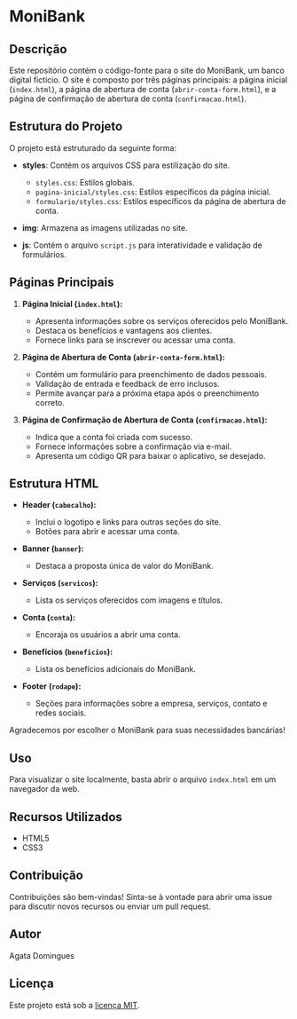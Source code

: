 # MoniBank

## Descrição

Este repositório contém o código-fonte para o site do MoniBank, um banco digital fictício. O site é composto por três páginas principais: a página inicial (`index.html`), a página de abertura de conta (`abrir-conta-form.html`), e a página de confirmação de abertura de conta (`confirmacao.html`).

## Estrutura do Projeto

O projeto está estruturado da seguinte forma:

- **styles**: Contém os arquivos CSS para estilização do site.
  - `styles.css`: Estilos globais.
  - `pagina-inicial/styles.css`: Estilos específicos da página inicial.
  - `formulario/styles.css`: Estilos específicos da página de abertura de conta.

- **img**: Armazena as imagens utilizadas no site.

- **js**: Contém o arquivo `script.js` para interatividade e validação de formulários.

## Páginas Principais

1. **Página Inicial (`index.html`):**
   - Apresenta informações sobre os serviços oferecidos pelo MoniBank.
   - Destaca os benefícios e vantagens aos clientes.
   - Fornece links para se inscrever ou acessar uma conta.

2. **Página de Abertura de Conta (`abrir-conta-form.html`):**
   - Contém um formulário para preenchimento de dados pessoais.
   - Validação de entrada e feedback de erro inclusos.
   - Permite avançar para a próxima etapa após o preenchimento correto.

3. **Página de Confirmação de Abertura de Conta (`confirmacao.html`):**
   - Indica que a conta foi criada com sucesso.
   - Fornece informações sobre a confirmação via e-mail.
   - Apresenta um código QR para baixar o aplicativo, se desejado.

## Estrutura HTML

- **Header (`cabecalho`):**
  - Inclui o logotipo e links para outras seções do site.
  - Botões para abrir e acessar uma conta.

- **Banner (`banner`):**
  - Destaca a proposta única de valor do MoniBank.

- **Serviços (`servicos`):**
  - Lista os serviços oferecidos com imagens e títulos.

- **Conta (`conta`):**
  - Encoraja os usuários a abrir uma conta.

- **Benefícios (`beneficios`):**
  - Lista os benefícios adicionais do MoniBank.

- **Footer (`rodape`):**
  - Seções para informações sobre a empresa, serviços, contato e redes sociais.

Agradecemos por escolher o MoniBank para suas necessidades bancárias!

## Uso

Para visualizar o site localmente, basta abrir o arquivo `index.html` em um navegador da web.

## Recursos Utilizados

- HTML5
- CSS3

## Contribuição

Contribuições são bem-vindas! Sinta-se à vontade para abrir uma issue para discutir novos recursos ou enviar um pull request.

## Autor

Agata Domingues

## Licença

Este projeto está sob a [licença MIT](https://opensource.org/licenses/MIT).
